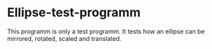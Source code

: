 # Ellipse-test-programm
This programm is only a test programm. It tests how an ellipse can be mirrored, rotated, scaled and translated.
